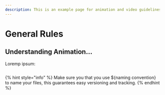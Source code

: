 ```yaml
---
description: This is an example page for animation and video guidelines
---
```


# General Rules

## Understanding Animation...

Loremp ipsum:

```

```

{% hint style="info" %}
 Make sure you that you use ${naming convention} to name your files, this guarantees easy versioning and tracking.
{% endhint %}



